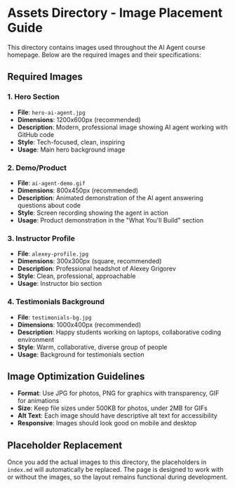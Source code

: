 # Assets Directory - Image Placement Guide

This directory contains images used throughout the AI Agent course homepage. Below are the required images and their specifications:

## Required Images

### 1. Hero Section
- **File**: `hero-ai-agent.jpg`
- **Dimensions**: 1200x600px (recommended)
- **Description**: Modern, professional image showing AI agent working with GitHub code
- **Style**: Tech-focused, clean, inspiring
- **Usage**: Main hero background image

### 2. Demo/Product
- **File**: `ai-agent-demo.gif`
- **Dimensions**: 800x450px (recommended)
- **Description**: Animated demonstration of the AI agent answering questions about code
- **Style**: Screen recording showing the agent in action
- **Usage**: Product demonstration in the "What You'll Build" section

### 3. Instructor Profile
- **File**: `alexey-profile.jpg`
- **Dimensions**: 300x300px (square, recommended)
- **Description**: Professional headshot of Alexey Grigorev
- **Style**: Clean, professional, approachable
- **Usage**: Instructor bio section

### 4. Testimonials Background
- **File**: `testimonials-bg.jpg`
- **Dimensions**: 1000x400px (recommended)
- **Description**: Happy students working on laptops, collaborative coding environment
- **Style**: Warm, collaborative, diverse group of people
- **Usage**: Background for testimonials section

## Image Optimization Guidelines

- **Format**: Use JPG for photos, PNG for graphics with transparency, GIF for animations
- **Size**: Keep file sizes under 500KB for photos, under 2MB for GIFs
- **Alt Text**: Each image should have descriptive alt text for accessibility
- **Responsive**: Images should look good on mobile and desktop

## Placeholder Replacement

Once you add the actual images to this directory, the placeholders in `index.md` will automatically be replaced. The page is designed to work with or without the images, so the layout remains functional during development.